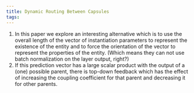 ```yaml
---
title: Dynamic Routing Between Capsules
tags: 
---
```


1. In this paper we explore an interesting alternative which is to use the overall length of the vector of instantiation parameters to represent the existence of the entity and to force the orientation of the vector to represent the properties of the entity. (Which means they can not use batch normalization on the layer output, right?)
2.  If this prediction vector has a large scalar product with the output of a (one) possible parent, there is top-down feedback which has the effect of increasing the coupling coefficient for that parent and decreasing it for other parents.